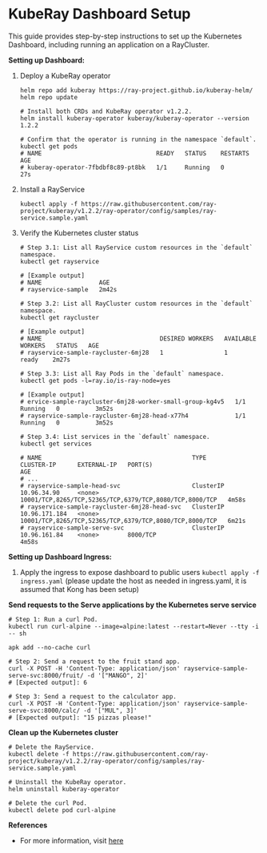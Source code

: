 # KubeRay Dashboard Setup
This guide provides step-by-step instructions to set up the Kubernetes Dashboard, including running an application on a RayCluster.

**Setting up Dashboard:**

1. Deploy a KubeRay operator

    ```
    helm repo add kuberay https://ray-project.github.io/kuberay-helm/ 
    helm repo update

    # Install both CRDs and KubeRay operator v1.2.2.
    helm install kuberay-operator kuberay/kuberay-operator --version 1.2.2 

    # Confirm that the operator is running in the namespace `default`.
    kubectl get pods
    # NAME                                READY   STATUS    RESTARTS   AGE
    # kuberay-operator-7fbdbf8c89-pt8bk   1/1     Running   0          27s
    ```

2. Install a RayService
    ```
    kubectl apply -f https://raw.githubusercontent.com/ray-project/kuberay/v1.2.2/ray-operator/config/samples/ray-service.sample.yaml
    ```
3. Verify the Kubernetes cluster status 
    ```
    # Step 3.1: List all RayService custom resources in the `default` namespace.
    kubectl get rayservice

    # [Example output]
    # NAME                AGE
    # rayservice-sample   2m42s

    # Step 3.2: List all RayCluster custom resources in the `default` namespace.
    kubectl get raycluster

    # [Example output]
    # NAME                                 DESIRED WORKERS   AVAILABLE WORKERS   STATUS   AGE
    # rayservice-sample-raycluster-6mj28   1                 1                   ready    2m27s

    # Step 3.3: List all Ray Pods in the `default` namespace.
    kubectl get pods -l=ray.io/is-ray-node=yes

    # [Example output]
    # ervice-sample-raycluster-6mj28-worker-small-group-kg4v5   1/1     Running   0          3m52s
    # rayservice-sample-raycluster-6mj28-head-x77h4             1/1     Running   0          3m52s

    # Step 3.4: List services in the `default` namespace.
    kubectl get services

    # NAME                                          TYPE        CLUSTER-IP      EXTERNAL-IP   PORT(S)                                                   AGE
    # ...
    # rayservice-sample-head-svc                    ClusterIP   10.96.34.90     <none>        10001/TCP,8265/TCP,52365/TCP,6379/TCP,8080/TCP,8000/TCP   4m58s
    # rayservice-sample-raycluster-6mj28-head-svc   ClusterIP   10.96.171.184   <none>        10001/TCP,8265/TCP,52365/TCP,6379/TCP,8080/TCP,8000/TCP   6m21s
    # rayservice-sample-serve-svc                   ClusterIP   10.96.161.84    <none>        8000/TCP                                                  4m58s
    ```

**Setting up Dashboard Ingress:**

1. Apply the ingress to expose dashboard to public users `kubectl apply -f ingress.yaml` (please update the host as needed in ingress.yaml, it is assumed that Kong has been setup)

**Send requests to the Serve applications by the Kubernetes serve service**

```
# Step 1: Run a curl Pod.
kubectl run curl-alpine --image=alpine:latest --restart=Never --tty -i -- sh

apk add --no-cache curl

# Step 2: Send a request to the fruit stand app.
curl -X POST -H 'Content-Type: application/json' rayservice-sample-serve-svc:8000/fruit/ -d '["MANGO", 2]'
# [Expected output]: 6

# Step 3: Send a request to the calculator app.
curl -X POST -H 'Content-Type: application/json' rayservice-sample-serve-svc:8000/calc/ -d '["MUL", 3]'
# [Expected output]: "15 pizzas please!"
```

**Clean up the Kubernetes cluster**

```
# Delete the RayService.
kubectl delete -f https://raw.githubusercontent.com/ray-project/kuberay/v1.2.2/ray-operator/config/samples/ray-service.sample.yaml

# Uninstall the KubeRay operator.
helm uninstall kuberay-operator

# Delete the curl Pod.
kubectl delete pod curl-alpine
```

**References**

- For more information, visit [here](https://docs.ray.io/en/master/cluster/kubernetes/getting-started/rayservice-quick-start.html)
